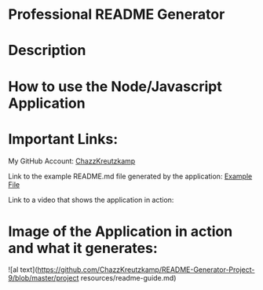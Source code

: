 # Professional README Generator

# Description

# How to use the Node/Javascript Application

# Important Links:

My GitHub Account: [ChazzKreutzkamp](https://github.com/ChazzKreutzkamp)

Link to the example README.md file generated by the application: [Example File](https://github.com/ChazzKreutzkamp/README-Generator-Project-9/blob/master/Develop/dist/README.md#description)

Link to a video that shows the application in action:

# Image of the Application in action and what it generates:

![al text](https://github.com/ChazzKreutzkamp/README-Generator-Project-9/blob/master/project resources/readme-guide.md)
